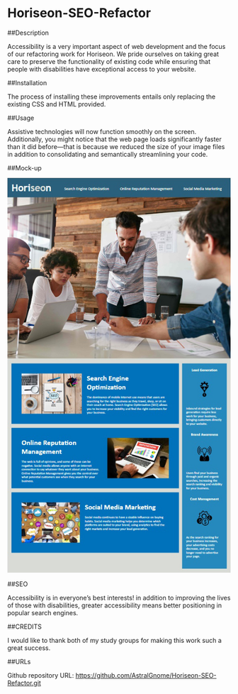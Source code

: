 # Horiseon-SEO-Refactor

##Description

Accessibility is a very important aspect of web development and the focus of our refactoring work for Horiseon. We pride ourselves on taking great care to preserve the functionality of existing code while ensuring that people with disabilities have exceptional access to your website.

##Installation

The process of installing these improvements entails only replacing the existing CSS and HTML provided.

##Usage

Assistive technologies will now function smoothly on the screen. Additionally, you might notice that the web page loads significantly faster than it did before—that is because we reduced the size of your image files in addition to consolidating and semantically streamlining your code.

##Mock-up

![](Horiseon%20Marketing%20Screenshot.jpg)

##SEO

Accessibility is in everyone’s best interests! in addition to improving the lives of those with disabilities, greater accessibility means better positioning in popular search engines.

##CREDITS

I would like to thank both of my study groups for making this work such a great success.

##URLs

Github repository URL: https://github.com/AstralGnome/Horiseon-SEO-Refactor.git



